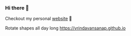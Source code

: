 ### Hi there 👋
Checkout my personal [website](https://vrindavansanap.github.io) 💫 

Rotate shapes all day long
https://vrindavansanap.github.io
